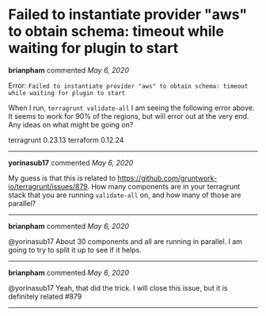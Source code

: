 # Failed to instantiate provider "aws" to obtain schema: timeout while waiting for plugin to start

**brianpham** commented *May 6, 2020*

Error: ```Failed to instantiate provider "aws" to obtain schema: timeout while waiting for plugin to start```

When I run, ```terragrunt validate-all``` I am seeing the following error above. It seems to work for 90% of the regions, but will error out at the very end. Any ideas on what might be going on? 

terragrunt 0.23.13
terraform 0.12.24
<br />
***


**yorinasub17** commented *May 6, 2020*

My guess is that this is related to https://github.com/gruntwork-io/terragrunt/issues/879. How many components are in your terragrunt stack that you are running `validate-all` on, and how many of those are parallel?
***

**brianpham** commented *May 6, 2020*

@yorinasub17 About 30 components and all are running in parallel. I am going to try to split it up to see if it helps. 
***

**brianpham** commented *May 6, 2020*

@yorinasub17 Yeah, that did the trick. I will close this issue, but it is definitely related #879 
***

